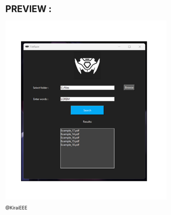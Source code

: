 # PREVIEW :
![alt text](https://github.com/KiraiEEE/FileRaze/blob/main/preview_1.png?raw=true)

@KiraiEEE

